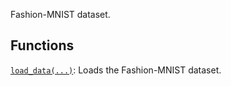 Fashion-MNIST dataset.

## Functions

[`load_data(...)`](https://tensorflow.google.cn/api_docs/python/tf/keras/datasets/fashion_mnist/load_data):
Loads the Fashion-MNIST dataset.

